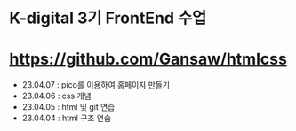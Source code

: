# K-digital 3기 FrontEnd 수업
# https://github.com/Gansaw/htmlcss

+ 23.04.07 : pico를 이용하여 홈페이지 만들기
+ 23.04.06 : css 개념
+ 23.04.05 : html 및 git 연습
+ 23.04.04 : html 구조 연습
